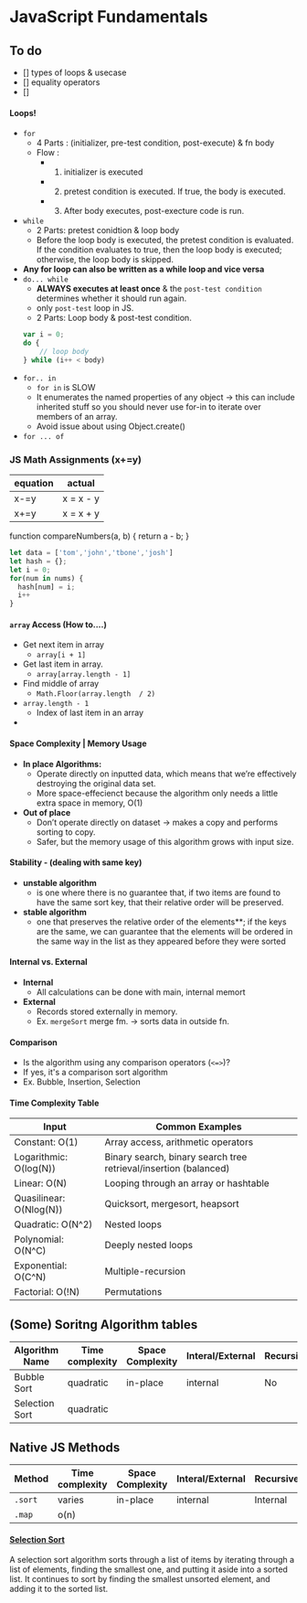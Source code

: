 <!-- markdownlint-disable MD032  MD004-->

# JavaScript Fundamentals

## To do

- [] types of loops & usecase
- [] equality operators
- []

#### Loops!
* `for`
    * 4 Parts : (initializer, pre-test condition, post-execute) & fn body
    * Flow : 
        * 1. initializer is executed
        * 2. pretest condition is executed. If true, the body is executed.
        * 3. After body executes, post-execture code is run.
* `while`
    * 2 Parts: pretest conidtion & loop body
    * Before the loop body is executed, the pretest condition is evaluated. If the condition evaluates to true, then the loop body is executed; otherwise, the loop body is skipped. 
* **Any for loop can also be written as a while loop and vice versa**
* `do... while`
    * **ALWAYS executes at least once** & the `post-test condition` determines whether it should run again.
    * only `post-test` loop in JS.
    * 2 Parts: Loop body & post-test condition.
    ```javascript
    var i = 0;
    do {
        // loop body
    } while (i++ < body)
    ```
* `for.. in`
    * `for in` is SLOW
    * It enumerates the named properties of any object -> this can include inherited stuff so you should never use for-in to iterate over members of an array.
    * Avoid issue about using Object.create() 
* `for ... of`


### JS Math Assignments (x+=y)

| equation | actual |
|---|---|
|x-=y| x = x - y
|x+=y|x = x + y |


function compareNumbers(a, b) {
  return a - b;
}

```javascript
let data = ['tom','john','tbone','josh']
let hash = {};
let i = 0;
for(num in nums) {
  hash[num] = i;
  i++
}

```




#### `array` Access (How to....)


* Get next item in array
  * `array[i + 1]`
* Get last item in array.
  * `array[array.length - 1]`
* Find middle of array
  * `Math.Floor(array.length  / 2)`
* `array.length - 1`
  * Index of last item in an array
*


#### Space Complexity | Memory Usage

* **In place Algorithms:**
  * Operate directly on inputted data, which means that we’re effectively destroying the original data set.
  * More space-effecienct because the algorithm only needs a little extra space in memory, O(1)
* **Out of place**
  * Don’t operate directly on dataset -> makes a copy and performs sorting to copy.
  * Safer, but the memory usage of this algorithm grows with input size.

#### Stability - (dealing with same key)

* **unstable algorithm**
  * is one where there is no guarantee that, if two items are found to have the same sort key, that their relative order will be             preserved.
* **stable algorithm** 
  * one that preserves the relative order of the elements**; if the keys are the same, we can guarantee that the elements will be ordered in the same way in the list as they appeared before they were sorted
#### Internal vs. External
* **Internal**
  * All calculations can be done with main, internal memort
* **External**
  * Records stored externally in memory.
  * Ex. `mergeSort` merge fm. -> sorts data in outside fn.
#### Comparison 
* Is the algorithm using any comparison operators (`<=>`)?
* If yes, it's a comparison sort algorithm
* Ex. Bubble, Insertion, Selection

#### Time Complexity Table

| Input | Common Examples |
|---|---|
|Constant: O(1)| Array access, arithmetic operators|
|Logarithmic: O(log(N))| Binary search, binary search tree retrieval/insertion (balanced)|
|Linear: O(N)| Looping through an array or hashtable| 
|Quasilinear: O(Nlog(N))| Quicksort, mergesort, heapsort| 
|Quadratic: O(N^2)| Nested loops | 
|Polynomial: O(N^C)| Deeply nested loops|
|Exponential: O(C^N)| Multiple-recursion | 
|Factorial: O(!N)| Permutations |

## (Some) Soritng Algorithm tables
Algorithm Name| Time complexity  |  Space Complexity | Interal/External | Recursive | Comparison Sort ? |
--------------| -----------------|------------------ |------------------|-----------|-------------------| 
Bubble  Sort |     quadratic|   in-place| internal | No | 
Selection Sort | quadratic 

## Native JS Methods

Method| Time complexity  | Space Complexity | Interal/External | Recursive | Comparison Sort ? |
--------------| -----------------|------------------ |------------------|-----------|-------------------| 
`.sort` | varies |   in-place| internal | Internal | depends | depends | 
`.map` | o(n)


#### [Selection Sort](#selection-sort)
A selection sort algorithm sorts through a list of items by iterating through a list of elements, finding the smallest one, and putting it aside into a sorted list. It continues to sort by finding the smallest unsorted element, and adding it to the sorted list.
